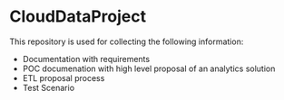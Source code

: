 # CloudDataProject
This repository is used for collecting the following information:
- Documentation with requirements
- POC documenation with high level proposal of an analytics solution
- ETL proposal process
- Test Scenario
  

  
  
    
